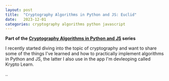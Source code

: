 ```yaml
---
layout: post
title:  "Cryptography Algorithms in Python and JS: Euclid"
date:   2023-12-01
categories: cryptography algorithms python javascript
---
```


**Part of the [Cryptography Algorithms in Python and JS]() series**

I recently started diving into the topic of cryptography and want to share some of the things I've learned and how to practically implement algorithms in Python and JS, the latter I also use in the app I'm devleoping called Krypto Learn.

..
